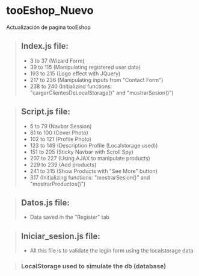 # tooEshop_Nuevo
 Actualización de pagina tooEshop

> ## Index.js file:
> - 3 to 37 (Wizard Form)
> - 39 to 115 (Manipulating registered user data)
> - 193 to 215 (Logo effect with JQuery)
> - 217 to 236 (Manipulating inputs from "Contact Form")
> - 238 to 240 (Initializind functions: "cargarClientesDeLocalStorage()" and "mostrarSesion()")

> ## Script.js file:
> - 5 to 79 (Navbar Session)
> - 81 to 100 (Cover Photo)
> - 102 to 121 (Profile Photo)
> - 123 to 149 (Description Profile (Localstorage used))
> - 151 to 205 (Sticky Navbar with Scroll Spy)
> - 207 to 227 (Using AJAX to manipulate products)
> - 229 to 239 (Add products)
> - 241 to 315 (Show Products with "See More" button)
> - 317 (Initializing functions: "mostrarSesion()" and "mostrarProductos()")

> ## Datos.js file:
> - Data saved in the "Register" tab

> ## Iniciar_sesion.js file:
> - All this file is to validate the login form using the localstorage data


> ### LocalStorage used to simulate the db (database)